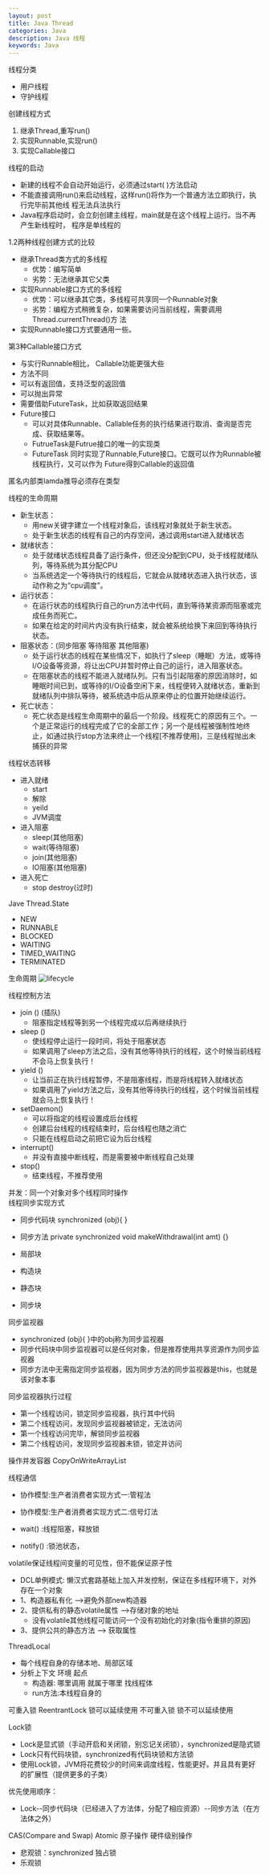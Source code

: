 ```yaml
---
layout: post
title: Java Thread
categories: Java
description: Java 线程
keywords: Java
---
```



线程分类
- 用户线程
- 守护线程

创建线程方式
1. 继承Thread,重写run()
2. 实现Runnable,实现run()
3. 实现Callable接口

线程的启动
- 新建的线程不会自动开始运行，必须通过start( )方法启动 
- 不能直接调用run()来启动线程，这样run()将作为一个普通方法立即执行，执行完毕前其他线 程无法兵法执行 
- Java程序启动时，会立刻创建主线程，main就是在这个线程上运行。当不再产生新线程时， 程序是单线程的

1.2两种线程创建方式的比较
- 继承Thread类方式的多线程 
    - 优势：编写简单 
    - 劣势：无法继承其它父类
- 实现Runnable接口方式的多线程 
    - 优势：可以继承其它类，多线程可共享同一个Runnable对象 
    - 劣势：编程方式稍微复杂，如果需要访问当前线程，需要调用Thread.currentThread()方 法
- 实现Runnable接口方式要通用一些。

第3种Callable接口方式
- 与实行Runnable相比， Callable功能更强大些 
- 方法不同  
- 可以有返回值，支持泛型的返回值 
- 可以抛出异常 
- 需要借助FutureTask，比如获取返回结果
- Future接口 
    - 可以对具体Runnable、Callable任务的执行结果进行取消、查询是否完成、获取结果等。 
    - FutrueTask是Futrue接口的唯一的实现类 
    - FutureTask 同时实现了Runnable,Future接口。它既可以作为Runnable被线程执行，又可以作为 Future得到Callable的返回值

匿名内部类lamda推导必须存在类型


线程的生命周期
- 新生状态： 
    - 用new关键字建立一个线程对象后，该线程对象就处于新生状态。 
    - 处于新生状态的线程有自己的内存空间，通过调用start进入就绪状态 
- 就绪状态： 
    - 处于就绪状态线程具备了运行条件，但还没分配到CPU，处于线程就绪队列，等待系统为其分配CPU 
    - 当系统选定一个等待执行的线程后，它就会从就绪状态进入执行状态，该动作称之为“cpu调度”。 
- 运行状态： 
    - 在运行状态的线程执行自己的run方法中代码，直到等待某资源而阻塞或完成任务而死亡。 
    - 如果在给定的时间片内没有执行结束，就会被系统给换下来回到等待执行状态。 
- 阻塞状态：(同步阻塞 等待阻塞 其他阻塞)
    - 处于运行状态的线程在某些情况下，如执行了sleep（睡眠）方法，或等待I/O设备等资源，将让出CPU并暂时停止自己的运行，进入阻塞状态。 
    - 在阻塞状态的线程不能进入就绪队列。只有当引起阻塞的原因消除时，如睡眠时间已到，或等待的I/O设备空闲下来，线程便转入就绪状态，重新到就绪队列中排队等待，被系统选中后从原来停止的位置开始继续运行。 
- 死亡状态： 
    - 死亡状态是线程生命周期中的最后一个阶段。线程死亡的原因有三个。一个是正常运行的线程完成了它的全部工作；另一个是线程被强制性地终止，如通过执行stop方法来终止一个线程[不推荐使用]，三是线程抛出未捕获的异常

线程状态转移
- 进入就绪
    - start
    - 解除
    - yeild
    - JVM调度
- 进入阻塞
    - sleep(其他阻塞)
    - wait(等待阻塞)
    - join(其他阻塞)
    - IO阻塞(其他阻塞)
- 进入死亡
    - stop destroy(过时)

Jave Thread.State
- NEW
- RUNNABLE
- BLOCKED
- WAITING
- TIMED_WAITING
- TERMINATED

生命周期
![lifecycle](/images/java/lifecycle.png)


线程控制方法
- join () (插队)
    - 阻塞指定线程等到另一个线程完成以后再继续执行 
- sleep () 
    - 使线程停止运行一段时间，将处于阻塞状态 
    - 如果调用了sleep方法之后，没有其他等待执行的线程，这个时候当前线程不会马上恢复执行！ 
- yield () 
    - 让当前正在执行线程暂停，不是阻塞线程，而是将线程转入就绪状态 
    - 如果调用了yield方法之后，没有其他等待执行的线程，这个时候当前线程就会马上恢复执行！ 
- setDaemon() 
    - 可以将指定的线程设置成后台线程 
    - 创建后台线程的线程结束时，后台线程也随之消亡 
    - 只能在线程启动之前把它设为后台线程 
- interrupt() 
    - 并没有直接中断线程，而是需要被中断线程自己处理 
- stop() 
    - 结束线程，不推荐使用

并发：同一个对象对多个线程同时操作  
线程同步实现方式
- 同步代码块 synchronized (obj){    } 
- 同步方法  private synchronized void makeWithdrawal(int amt) {}

- 局部块
- 构造块
- 静态块
- 同步块


同步监视器
- synchronized (obj){    }中的obj称为同步监视器 
- 同步代码块中同步监视器可以是任何对象，但是推荐使用共享资源作为同步监视器 
- 同步方法中无需指定同步监视器，因为同步方法的同步监视器是this，也就是该对象本事

同步监视器执行过程
- 第一个线程访问，锁定同步监视器，执行其中代码 
- 第二个线程访问，发现同步监视器被锁定，无法访问 
- 第一个线程访问完毕，解锁同步监视器 
- 第二个线程访问，发现同步监视器未锁，锁定并访问

操作并发容器 CopyOnWriteArrayList


线程通信
- 协作模型:生产者消费者实现方式一:管程法
- 协作模型:生产者消费者实现方式二:信号灯法

- wait()   :线程阻塞，释放锁
- notify() :锁池状态，

volatile保证线程间变量的可见性，但不能保证原子性 
* DCL单例模式: 懒汉式套路基础上加入并发控制，保证在多线程环境下，对外存在一个对象
* 1、构造器私有化 -->避免外部new构造器
* 2、提供私有的静态volatile属性 -->存储对象的地址
    - 没有volatile其他线程可能访问一个没有初始化的对象(指令重排的原因)
* 3、提供公共的静态方法 --> 获取属性

ThreadLocal
- 每个线程自身的存储本地、局部区域
- 分析上下文 环境  起点
    * 构造器: 哪里调用 就属于哪里 找线程体
    * run方法:本线程自身的

可重入锁 ReentrantLock 锁可以延续使用
不可重入锁  锁不可以延续使用

Lock锁
- Lock是显式锁（手动开启和关闭锁，别忘记关闭锁），synchronized是隐式锁 
- Lock只有代码块锁，synchronized有代码块锁和方法锁 
- 使用Lock锁，JVM将花费较少的时间来调度线程，性能更好。并且具有更好的扩展性（提供更多的子类） 

优先使用顺序： 
- Lock--同步代码块（已经进入了方法体，分配了相应资源）--同步方法（在方法体之外）

CAS(Compare and Swap) Atomic 原子操作 硬件级别操作
- 悲观锁：synchronized 独占锁
- 乐观锁


